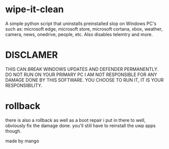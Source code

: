 # wipe-it-clean


A simple python script that uninstalls preinstalled slop on Windows PC's such as: microsoft edge, microsoft store, microsoft cortana, xbox, weather, camera, news, onedrive, people, etc. Also disables telemtry and more.
# DISCLAMER
THIS CAN *BREAK* WINDOWS UPDATES AND DEFENDER PERMANENTLY. DO NOT RUN ON YOUR PRIMARY PC 
I AM NOT RESPONSIBLE FOR ANY DAMAGE DONE BY THIS SOFTWARE. YOU CHOOSE TO RUN IT, IT IS YOUR RESPONSIBILITY.
# rollback
there is also a rollback as well as a boot repair i put in there to well, obviously fix the damage done. you'll still have to reinstall the uwp apps though.







made by mango
